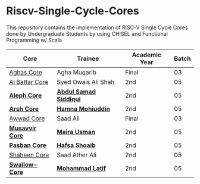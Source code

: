 # Riscv-Single-Cycle-Cores
This repository contains the implementation of RISC-V Single Cycle Cores done by Undergraduate Students by using CHISEL and Functional Programming w/ Scala

| Core  | Trainee  | Academic Year  | Batch  |
|---|---|---|---|
| [Aghas Core](https://github.com/samadpls/Riscv-Single-Cycle-Cores/tree/main/Aghaas-Core)  | Agha Muqarib  | Final  |  03 |
| [Al Battar Core](https://github.com/syedowaisalishah/Riscv-Single-Cycle-Cores/tree/main/Al%20Battar)  | Syed Owais Ali Shah  | 2nd  |  05 |
| [**Aleph Core**](https://github.com/samadpls/Riscv-Single-Cycle-Cores/tree/main/Aleph-Core)  | [**Abdul Samad Siddiqui**](https://github.com/samadpls)  |  2nd | 05  |
[**Arsh Core**](https://github.com/hamnamohi/Arsh-SingleCycleCore) | [**Hamna Mohiuddin**](https://github.com/hamnamohi)  |  2nd | 05  |
| [Awwad Core](https://github.com/samadpls/Riscv-Single-Cycle-Cores/tree/main/Awwad-Core)  | Saad Ali  |  Final | 03  |
| [**Musavvir Core**](https://github.com/Myrausman/Riscv-Single-Cycle-Cores/tree/main/Musavvir-Core) | [**Maira Usman**](https://github.com/Myrausman)  |  2nd | 05  |
| [**Pasban Core**](https://github.com/Hafsa-shoaib989/Riscv-Single-Cycle-Cores/tree/main/Pasban-Core) | [**Hafsa Shoaib**](https://github.com/Hafsa-shoaib989) | 2nd | 05 |
| [Shaheen Core](https://github.com/saadali05/Riscv-Single-Cycle-Cores/tree/main/Shaheen-core(V2))  | Saad Ather Ali| 2nd  |  05 |
| [**Swallow-Core**](https://github.com/latifbhatti/Riscv-Single-Cycle-Cores)  | [**Mohammad Latif**](https://github.com/latifbhatti)  |  2nd | 05  |

